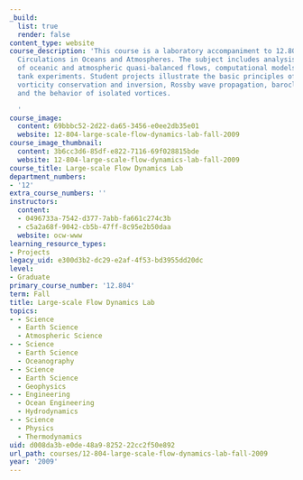 ```yaml
---
_build:
  list: true
  render: false
content_type: website
course_description: 'This course is a laboratory accompaniment to 12.803, Quasi-balanced
  Circulations in Oceans and Atmospheres. The subject includes analysis of observations
  of oceanic and atmospheric quasi-balanced flows, computational models, and rotating
  tank experiments. Student projects illustrate the basic principles of potential
  vorticity conservation and inversion, Rossby wave propagation, baroclinic instability,
  and the behavior of isolated vortices.

  '
course_image:
  content: 69bbbc52-2d22-da65-3456-e0ee2db35e01
  website: 12-804-large-scale-flow-dynamics-lab-fall-2009
course_image_thumbnail:
  content: 3b6cc3d6-85df-e822-7116-69f028815bde
  website: 12-804-large-scale-flow-dynamics-lab-fall-2009
course_title: Large-scale Flow Dynamics Lab
department_numbers:
- '12'
extra_course_numbers: ''
instructors:
  content:
  - 0496733a-7542-d377-7abb-fa661c274c3b
  - c5a2a68f-9042-cb5b-47ff-8c95e2b50daa
  website: ocw-www
learning_resource_types:
- Projects
legacy_uid: e300d3b2-dc29-e2af-4f53-bd3955dd20dc
level:
- Graduate
primary_course_number: '12.804'
term: Fall
title: Large-scale Flow Dynamics Lab
topics:
- - Science
  - Earth Science
  - Atmospheric Science
- - Science
  - Earth Science
  - Oceanography
- - Science
  - Earth Science
  - Geophysics
- - Engineering
  - Ocean Engineering
  - Hydrodynamics
- - Science
  - Physics
  - Thermodynamics
uid: d008da3b-e0de-48a9-8252-22cc2f50e892
url_path: courses/12-804-large-scale-flow-dynamics-lab-fall-2009
year: '2009'
---
```


